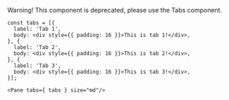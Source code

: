 Warning! This component is deprecated, please use the Tabs component.

    const tabs = [{
      label: 'Tab 1',
      body: <div style={{ padding: 16 }}>This is tab 1!</div>,
    }, {
      label: 'Tab 2',
      body: <div style={{ padding: 16 }}>This is tab 2!</div>,
    }, {
      label: 'Tab 3',
      body: <div style={{ padding: 16 }}>This is tab 3!</div>,
    }];

    <Pane tabs={ tabs } size="md"/>
